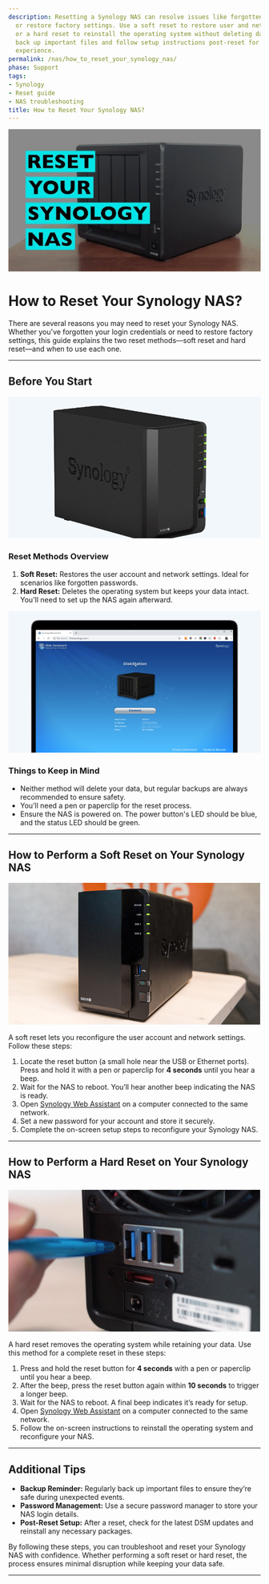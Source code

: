 ```yaml
---
description: Resetting a Synology NAS can resolve issues like forgotten passwords
  or restore factory settings. Use a soft reset to restore user and network settings,
  or a hard reset to reinstall the operating system without deleting data. Always
  back up important files and follow setup instructions post-reset for a seamless
  experience.
permalink: /nas/how_to_reset_your_synology_nas/
phase: Support
tags:
- Synology
- Reset guide
- NAS troubleshooting
title: How to Reset Your Synology NAS?
---
```

![alt text](/assets/images/nas/how_to_reset_your_synology_nas.png)

# How to Reset Your Synology NAS?

There are several reasons you may need to reset your Synology NAS. Whether you've forgotten your login credentials or need to restore factory settings, this guide explains the two reset methods—soft reset and hard reset—and when to use each one.

---

## Before You Start

![A Synology NAS](/assets/images/nas/8332c471dd6a7d3f13696e344525b0d8.jpeg)

### Reset Methods Overview

1. **Soft Reset:** Restores the user account and network settings. Ideal for scenarios like forgotten passwords.  
2. **Hard Reset:** Deletes the operating system but keeps your data intact. You'll need to set up the NAS again afterward.  

![The DiskStation OS of Synology](/assets/images/nas/39c43c4c0cf2d3f3c87851500b0b6c49.jpeg)

### Things to Keep in Mind

- Neither method will delete your data, but regular backups are always recommended to ensure safety.  
- You’ll need a pen or paperclip for the reset process.  
- Ensure the NAS is powered on. The power button's LED should be blue, and the status LED should be green.

---

## How to Perform a Soft Reset on Your Synology NAS

![Resetting an NAS](/assets/images/nas/02aeb4ab262ebc9240ded85e21b8511d.jpeg)

A soft reset lets you reconfigure the user account and network settings. Follow these steps:

1. Locate the reset button (a small hole near the USB or Ethernet ports). Press and hold it with a pen or paperclip for **4 seconds** until you hear a beep.  
2. Wait for the NAS to reboot. You’ll hear another beep indicating the NAS is ready.  
3. Open [Synology Web Assistant](http://find.synology.com) on a computer connected to the same network.  
4. Set a new password for your account and store it securely.  
5. Complete the on-screen setup steps to reconfigure your Synology NAS.

---

## How to Perform a Hard Reset on Your Synology NAS

![Hard reset of a Synology NAS](/assets/images/nas/7085bb02086364bac37cd67a7e68906f.jpeg)

A hard reset removes the operating system while retaining your data. Use this method for a complete reset in these steps:

1. Press and hold the reset button for **4 seconds** with a pen or paperclip until you hear a beep.  
2. After the beep, press the reset button again within **10 seconds** to trigger a longer beep.  
3. Wait for the NAS to reboot. A final beep indicates it’s ready for setup.  
4. Open [Synology Web Assistant](http://find.synology.com) on a computer connected to the same network.  
5. Follow the on-screen instructions to reinstall the operating system and reconfigure your NAS.

---

## Additional Tips

- **Backup Reminder:** Regularly back up important files to ensure they’re safe during unexpected events.  
- **Password Management:** Use a secure password manager to store your NAS login details.  
- **Post-Reset Setup:** After a reset, check for the latest DSM updates and reinstall any necessary packages.

By following these steps, you can troubleshoot and reset your Synology NAS with confidence. Whether performing a soft reset or hard reset, the process ensures minimal disruption while keeping your data safe.

---
